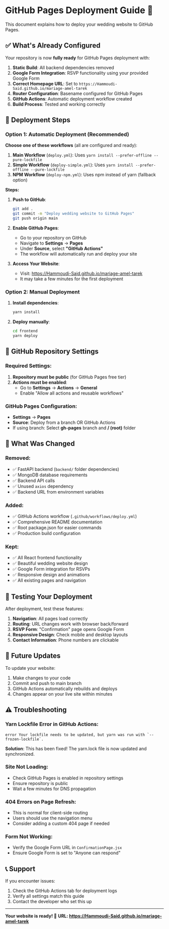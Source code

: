# GitHub Pages Deployment Guide 🚀

This document explains how to deploy your wedding website to GitHub Pages.

## ✅ What's Already Configured

Your repository is now **fully ready** for GitHub Pages deployment with:

1. **Static Build**: All backend dependencies removed
2. **Google Form Integration**: RSVP functionality using your provided Google Form
3. **Correct Homepage URL**: Set to `https://Hammoudi-Said.github.io/mariage-amel-tarek`
4. **Router Configuration**: Basename configured for GitHub Pages
5. **GitHub Actions**: Automatic deployment workflow created
6. **Build Process**: Tested and working correctly

## 🚀 Deployment Steps

### Option 1: Automatic Deployment (Recommended)

**Choose one of these workflows** (all are configured and ready):

1. **Main Workflow** (`deploy.yml`): Uses `yarn install --prefer-offline --pure-lockfile`
2. **Simple Workflow** (`deploy-simple.yml`): Uses `yarn install --prefer-offline --pure-lockfile`  
3. **NPM Workflow** (`deploy-npm.yml`): Uses npm instead of yarn (fallback option)

**Steps:**
1. **Push to GitHub**:
   ```bash
   git add .
   git commit -m "Deploy wedding website to GitHub Pages"
   git push origin main
   ```

2. **Enable GitHub Pages**:
   - Go to your repository on GitHub
   - Navigate to **Settings** → **Pages**
   - Under **Source**, select **"GitHub Actions"**
   - The workflow will automatically run and deploy your site

3. **Access Your Website**:
   - Visit: https://Hammoudi-Said.github.io/mariage-amel-tarek
   - It may take a few minutes for the first deployment

### Option 2: Manual Deployment

1. **Install dependencies**:
   ```bash
   yarn install
   ```

2. **Deploy manually**:
   ```bash
   cd frontend
   yarn deploy
   ```

## 🔧 GitHub Repository Settings

### Required Settings:
1. **Repository must be public** (for GitHub Pages free tier)
2. **Actions must be enabled**:
   - Go to **Settings** → **Actions** → **General**
   - Enable "Allow all actions and reusable workflows"

### GitHub Pages Configuration:
- **Settings** → **Pages**
- **Source**: Deploy from a branch OR GitHub Actions
- If using branch: Select **gh-pages** branch and **/ (root)** folder

## 📁 What Was Changed

### Removed:
- ✅ FastAPI backend (`backend/` folder dependencies)
- ✅ MongoDB database requirements
- ✅ Backend API calls
- ✅ Unused `axios` dependency
- ✅ Backend URL from environment variables

### Added:
- ✅ GitHub Actions workflow (`.github/workflows/deploy.yml`)
- ✅ Comprehensive README documentation
- ✅ Root package.json for easier commands
- ✅ Production build configuration

### Kept:
- ✅ All React frontend functionality
- ✅ Beautiful wedding website design
- ✅ Google Form integration for RSVPs
- ✅ Responsive design and animations
- ✅ All existing pages and navigation

## 🧪 Testing Your Deployment

After deployment, test these features:
1. **Navigation**: All pages load correctly
2. **Routing**: URL changes work with browser back/forward
3. **RSVP Form**: "Confirmation" page opens Google Form
4. **Responsive Design**: Check mobile and desktop layouts
5. **Contact Information**: Phone numbers are clickable

## 🔄 Future Updates

To update your website:
1. Make changes to your code
2. Commit and push to main branch
3. GitHub Actions automatically rebuilds and deploys
4. Changes appear on your live site within minutes

## ⚠️ Troubleshooting

### Yarn Lockfile Error in GitHub Actions:
```
error Your lockfile needs to be updated, but yarn was run with `--frozen-lockfile`.
```
**Solution**: This has been fixed! The yarn.lock file is now updated and synchronized.

### Site Not Loading:
- Check GitHub Pages is enabled in repository settings
- Ensure repository is public
- Wait a few minutes for DNS propagation

### 404 Errors on Page Refresh:
- This is normal for client-side routing
- Users should use the navigation menu
- Consider adding a custom 404 page if needed

### Form Not Working:
- Verify the Google Form URL in `ConfirmationPage.jsx`
- Ensure Google Form is set to "Anyone can respond"

## 📞 Support

If you encounter issues:
1. Check the GitHub Actions tab for deployment logs
2. Verify all settings match this guide
3. Contact the developer who set this up

---

**Your website is ready! 🎉**
**URL: https://Hammoudi-Said.github.io/mariage-amel-tarek**